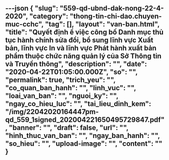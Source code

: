 ---json
{
    "slug": "559-qd-ubnd-dak-nong-22-4-2020",
    "category": "thong-tin-chi-dao.chuyen-muc-cchc",
    "tag": [],
    "layout": "van-ban.html",
    "title": "Quyết định ề việc công bố Danh mục thủ tục hành chính sửa đổi, bổ sung lĩnh vực Xuất bản, lĩnh vực In và lĩnh vực Phát hành xuất bản phẩm thuộc chức năng quản lý của Sở Thông tin và Truyền thông",
    "description": "",
    "date": "2020-04-22T01:05:00.000Z",
    "so": "",
    "permalink": true,
    "trich_yeu": "",
    "co_quan_ban_hanh": "",
    "linh_vuc": "",
    "loai_van_ban": "",
    "nguoi_ky": "",
    "ngay_co_hieu_luc": "",
    "tai_lieu_dinh_kem": "/img/22042020164447pm-qd_559_1signed_202004221650495729847.pdf",
    "banner": "",
    "draft": false,
    "url": "",
    "hinh_thuc_van_ban": "",
    "ngay_ban_hanh": "",
    "so_hieu": "",
    "upload-image": "",
    "__content__": ""
}
---
